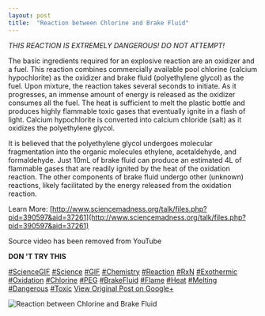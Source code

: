 ```yaml
---
layout: post
title:  "Reaction between Chlorine and Brake Fluid"
---
```


_THIS REACTION IS EXTREMELY DANGEROUS! DO NOT ATTEMPT!_  
  
The basic ingredients required for an explosive reaction are an oxidizer and a fuel. This reaction combines commercially available pool chlorine (calcium hypochlorite) as the oxidizer and brake fluid (polyethylene glycol) as the fuel. Upon mixture, the reaction takes several seconds to initiate. As it progresses, an immense amount of energy is released as the oxidizer consumes all the fuel. The heat is sufficient to melt the plastic bottle and produces highly flammable toxic gases that eventually ignite in a flash of light. Calcium hypochlorite is converted into calcium chloride (salt) as it oxidizes the polyethylene glycol.   
  
It is believed that the polyethylene glycol undergoes molecular fragmentation into the organic molecules ethylene, acetaldehyde, and formaldehyde. Just 10mL of brake fluid can produce an estimated 4L of flammable gases that are readily ignited by the heat of the oxidation reaction. The other components of brake fluid undergo other (unknown) reactions, likely facilitated by the energy released from the oxidation reaction.   
  
Learn More: [http://www.sciencemadness.org/talk/files.php?pid=390597&aid=37261](http://www.sciencemadness.org/talk/files.php?pid=390597&aid=37261)  
  
Source video has been removed from YouTube  
  
 **DON 'T TRY THIS**  
  
[#ScienceGIF](https://plus.google.com/s/%23ScienceGIF/posts) [#Science](https://plus.google.com/s/%23Science/posts) [#GIF](https://plus.google.com/s/%23GIF/posts) [#Chemistry](https://plus.google.com/s/%23Chemistry/posts) [#Reaction](https://plus.google.com/s/%23Reaction/posts) [#RxN](https://plus.google.com/s/%23RxN/posts) [#Exothermic](https://plus.google.com/s/%23Exothermic/posts) [#Oxidation](https://plus.google.com/s/%23Oxidation/posts) [#Chlorine](https://plus.google.com/s/%23Chlorine/posts) [#PEG](https://plus.google.com/s/%23PEG/posts) [#BrakeFluid](https://plus.google.com/s/%23BrakeFluid/posts) [#Flame](https://plus.google.com/s/%23Flame/posts) [#Heat](https://plus.google.com/s/%23Heat/posts) [#Melting](https://plus.google.com/s/%23Melting/posts) [#Dangerous](https://plus.google.com/s/%23Dangerous/posts) [#Toxic](https://plus.google.com/s/%23Toxic/posts)
[View Original Post on Google+](https://plus.google.com/+ColinSullender/posts/YEEvGQek8a4)

![Reaction between Chlorine and Brake Fluid](https://i.imgur.com/ZzS5NoU.gif)
